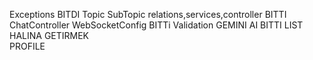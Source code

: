 Exceptions                                         BITDI
Topic SubTopic relations,services,controller       BITTI
ChatController
WebSocketConfig                                    BITTi
Validation
GEMINI AI                                          BITTI
LIST HALINA GETIRMEK                             
PROFILE                                           

